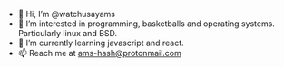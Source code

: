 - 👋 Hi, I’m @watchusayams
- 👀 I’m interested in programming, basketballs and operating systems. Particularly linux and BSD.
- 🌱 I’m currently learning javascript and react.
- 📫 Reach me at ams-hash@protonmail.com

<!---
watchusayams/watchusayams is a ✨ special ✨ repository because its `README.md` (this file) appears on your GitHub profile.
You can click the Preview link to take a look at your changes.
--->
